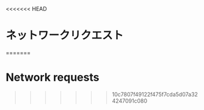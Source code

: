 
<<<<<<< HEAD
# ネットワークリクエスト
=======
# Network requests
>>>>>>> 10c7807f49122f475f7cda5d07a324247091c080
